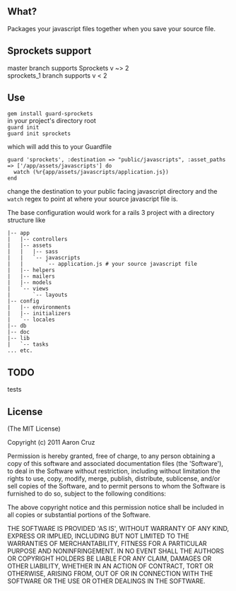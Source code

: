 ## What?
Packages your javascript files together when you save your source file.

## Sprockets support
master branch supports Sprockets v ~> 2  
sprockets_1 branch supports v < 2

## Use
`gem install guard-sprockets`  
in your project's directory root  
`guard init`  
`guard init sprockets`  

which will add this to your Guardfile  

    guard 'sprockets', :destination => "public/javascripts", :asset_paths => ['/app/assets/javascripts'] do
      watch (%r{app/assets/javascripts/application.js})
    end

change the destination to your public facing javascript directory and the `watch` regex to point at where your source javascript file is.  

The base configuration would work for a rails 3 project with a directory structure like  
        
    |-- app
    |   |-- controllers
    |   |-- assets
    |   |   |-- sass
    |   |   `-- javascripts
    |   |       `-- application.js # your source javascript file 
    |   |-- helpers
    |   |-- mailers
    |   |-- models
    |   `-- views
    |       `-- layouts
    |-- config
    |   |-- environments
    |   |-- initializers
    |   `-- locales
    |-- db
    |-- doc
    |-- lib
    |   `-- tasks
    ... etc.

## TODO
tests

## License
(The MIT License)

Copyright (c) 2011 Aaron Cruz

Permission is hereby granted, free of charge, to any person obtaining a copy of this software and associated documentation files (the 'Software'), to deal in the Software without restriction, including without limitation the rights to use, copy, modify, merge, publish, distribute, sublicense, and/or sell copies of the Software, and to permit persons to whom the Software is furnished to do so, subject to the following conditions:

The above copyright notice and this permission notice shall be included in all copies or substantial portions of the Software.

THE SOFTWARE IS PROVIDED 'AS IS', WITHOUT WARRANTY OF ANY KIND, EXPRESS OR IMPLIED, INCLUDING BUT NOT LIMITED TO THE WARRANTIES OF MERCHANTABILITY, FITNESS FOR A PARTICULAR PURPOSE AND NONINFRINGEMENT. IN NO EVENT SHALL THE AUTHORS OR COPYRIGHT HOLDERS BE LIABLE FOR ANY CLAIM, DAMAGES OR OTHER LIABILITY, WHETHER IN AN ACTION OF CONTRACT, TORT OR OTHERWISE, ARISING FROM, OUT OF OR IN CONNECTION WITH THE SOFTWARE OR THE USE OR OTHER DEALINGS IN THE SOFTWARE.
